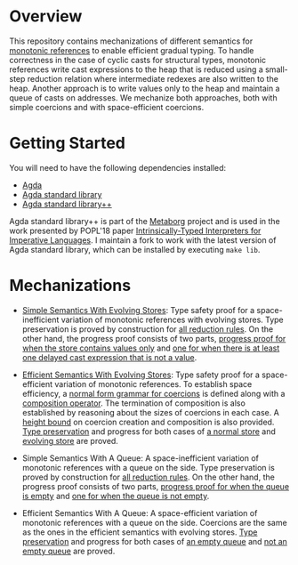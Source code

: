 # Overview #

This repository contains mechanizations of different semantics for [monotonic
references](https://doi.org/10.1007/978-3-662-46669-8_18) to enable efficient
gradual typing. To handle correctness in the case of cyclic casts for structural
types, monotonic references write cast expressions to the heap that is reduced
using a small-step reduction relation where intermediate redexes are also
written to the heap. Another approach is to write values only to the heap and
maintain a queue of casts on addresses. We mechanize both approaches, both with
simple coercions and with space-efficient coercions.

# Getting Started

You will need to have the following dependencies installed:

  - [Agda](https://agda.readthedocs.io/en/v2.5.4.2/getting-started/installation.html)
  - [Agda standard library](https://github.com/agda/agda-stdlib/tree/5819a4dd9c965296224944f05b1481805649bdc2)
  - [Agda standard library++](https://github.com/deyaaeldeen/stdlib-plusplus.agda/tree/0d468ea0187ca70c49dc8721501622a9fc180f5a)
  
Agda standard library++ is part of the [Metaborg](https://metaborg.github.io/) project and is used in the work presented by POPL'18 paper [Intrinsically-Typed Interpreters for Imperative Languages](https://dl.acm.org/citation.cfm?id=3158104). I maintain a fork to work with the latest version of Agda standard library, which can be installed by executing `make lib`.

# Mechanizations

- [Simple Semantics With Evolving Stores](MonoRef/Dynamics/Simple/EvStore/TypeSafety.agda): Type safety proof for a space-inefficient variation of monotonic references with evolving stores. Type preservation is proved by construction for [all reduction rules](MonoRef/Dynamics/Simple/EvStore/Reduction.agda). On the other hand, the progress proof consists of two parts, [progress proof for when the store contains values only](MonoRef/Dynamics/Simple/EvStore/NormalStoreProgress.agda) and [one for when there is at least one delayed cast expression that is not a value](MonoRef/Dynamics/Simple/EvStore/EvolvingStoreProgress.agda).

- [Efficient Semantics With Evolving Stores](MonoRef/Dynamics/Efficient/EvStore/TypeSafety.agda): Type safety proof for a space-efficient variation of monotonic references. To establish space efficiency, a [normal form grammar for coercions](MonoRef/Coercions/NormalForm/Plain/Syntax.agda) is defined along with a [composition operator](MonoRef/Coercions/NormalForm/Plain/Compose.agda). The termination of composition is also established by reasoning about the sizes of coercions in each case. A [height bound](MonoRef/Coercions/NormalForm/Plain/Height.agda) on coercion creation and composition is also provided. [Type preservation](MonoRef/Dynamics/Efficient/EvStore/Reduction.agda) and progress for both cases of [a normal store](MonoRef/Dynamics/Efficient/EvStore/NormalStoreProgress.agda) and [evolving store](MonoRef/Dynamics/Efficient/EvStore/EvolvingStoreProgress.agda) are proved.

- Simple Semantics With A Queue: A space-inefficient variation of monotonic references with a queue on the side. Type preservation is proved by construction for [all reduction rules](MonoRef/Dynamics/Simple/StdStore/Reduction.agda). On the other hand, the progress proof consists of two parts, [progress proof for when the queue is empty](MonoRef/Dynamics/Simple/StdStore/NormalStoreProgress.agda) and [one for when the queue is not empty](MonoRef/Dynamics/Simple/StdStore/SuspendedCastProgress.agda).

- Efficient Semantics With A Queue: A space-efficient variation of monotonic references with a queue on the side. Coercions are the same as the ones in the efficient semantics with evolving stores. [Type preservation](MonoRef/Dynamics/Efficient/StdStore/Reduction.agda) and progress for both cases of [an empty queue](MonoRef/Dynamics/Efficient/StdStore/NormalStoreProgress.agda) and [not an empty queue](MonoRef/Dynamics/Efficient/StdStore/SuspendedCastProgress.agda) are proved.
